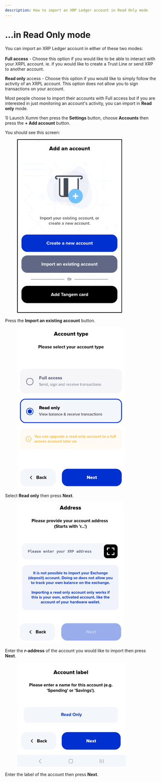 ```yaml
---
description: How to import an XRP Ledger account in Read Only mode
---
```


# ...in Read Only mode

You can import an XRP Ledger account in either of these two modes:\
\
**Full access** - Choose this option if you would like to be able to interact with your XRPL account. ie. if you would like to create a Trust Line or send XRP to another account.

**Read only** access - Choose this option if you would like to simply follow the activity of an XRPL account. This option does not allow you to sign transactions on your account.&#x20;

Most people choose to import their accounts with Full access but if you are interested in just monitoring an account's activity, you can import in **Read only** mode.



1\) Launch Xumm then press the **Settings** button, choose **Accounts** then press the **+ Add account** button.

You should see this screen:

<figure><img src="../../.gitbook/assets/Add an account screen.png" alt=""><figcaption></figcaption></figure>

Press the **Import an existing account** button.

<figure><img src="../../.gitbook/assets/Read only.png" alt=""><figcaption></figcaption></figure>

Select **Read only** then press **Next**.&#x20;



<figure><img src="../../.gitbook/assets/Read only - 1.png" alt=""><figcaption></figcaption></figure>

Enter the **r-address** of the account you would like to import then press **Next**.

<figure><img src="../../.gitbook/assets/Read only - Account label.png" alt=""><figcaption></figcaption></figure>

Enter the label of the account then press **Next**.

